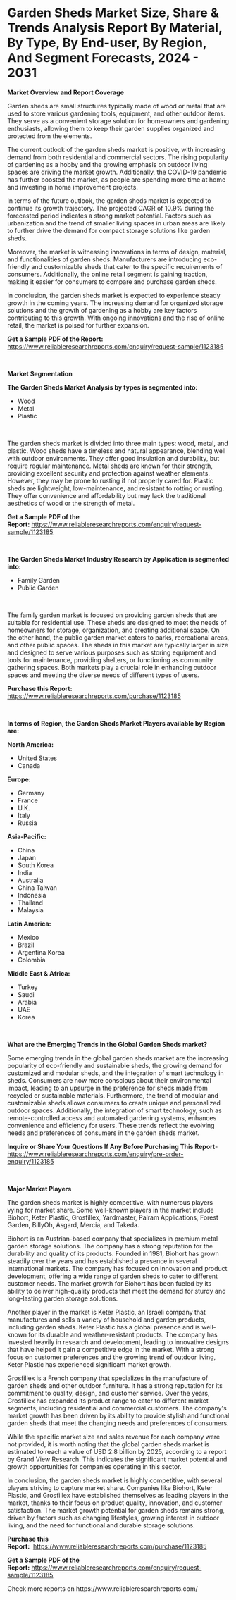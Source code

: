 <p><h1>Garden Sheds Market Size, Share & Trends Analysis Report By Material, By Type, By End-user, By Region, And Segment Forecasts, 2024 - 2031</h1></p><p><strong>Market Overview and Report Coverage</strong></p>
<p><p>Garden sheds are small structures typically made of wood or metal that are used to store various gardening tools, equipment, and other outdoor items. They serve as a convenient storage solution for homeowners and gardening enthusiasts, allowing them to keep their garden supplies organized and protected from the elements.</p><p>The current outlook of the garden sheds market is positive, with increasing demand from both residential and commercial sectors. The rising popularity of gardening as a hobby and the growing emphasis on outdoor living spaces are driving the market growth. Additionally, the COVID-19 pandemic has further boosted the market, as people are spending more time at home and investing in home improvement projects.</p><p>In terms of the future outlook, the garden sheds market is expected to continue its growth trajectory. The projected CAGR of 10.9% during the forecasted period indicates a strong market potential. Factors such as urbanization and the trend of smaller living spaces in urban areas are likely to further drive the demand for compact storage solutions like garden sheds.</p><p>Moreover, the market is witnessing innovations in terms of design, material, and functionalities of garden sheds. Manufacturers are introducing eco-friendly and customizable sheds that cater to the specific requirements of consumers. Additionally, the online retail segment is gaining traction, making it easier for consumers to compare and purchase garden sheds.</p><p>In conclusion, the garden sheds market is expected to experience steady growth in the coming years. The increasing demand for organized storage solutions and the growth of gardening as a hobby are key factors contributing to this growth. With ongoing innovations and the rise of online retail, the market is poised for further expansion.</p></p>
<p><strong>Get a Sample PDF of the Report:</strong> <a href="https://www.reliableresearchreports.com/enquiry/request-sample/1123185">https://www.reliableresearchreports.com/enquiry/request-sample/1123185</a></p>
<p>&nbsp;</p>
<p><strong>Market Segmentation</strong></p>
<p><strong>The Garden Sheds Market Analysis by types is segmented into:</strong></p>
<p><ul><li>Wood</li><li>Metal</li><li>Plastic</li></ul></p>
<p>&nbsp;</p>
<p><p>The garden sheds market is divided into three main types: wood, metal, and plastic. Wood sheds have a timeless and natural appearance, blending well with outdoor environments. They offer good insulation and durability, but require regular maintenance. Metal sheds are known for their strength, providing excellent security and protection against weather elements. However, they may be prone to rusting if not properly cared for. Plastic sheds are lightweight, low-maintenance, and resistant to rotting or rusting. They offer convenience and affordability but may lack the traditional aesthetics of wood or the strength of metal.</p></p>
<p><strong>Get a Sample PDF of the Report:</strong>&nbsp;<a href="https://www.reliableresearchreports.com/enquiry/request-sample/1123185">https://www.reliableresearchreports.com/enquiry/request-sample/1123185</a></p>
<p>&nbsp;</p>
<p><strong>The Garden Sheds Market Industry Research by Application is segmented into:</strong></p>
<p><ul><li>Family Garden</li><li>Public Garden</li></ul></p>
<p>&nbsp;</p>
<p><p>The family garden market is focused on providing garden sheds that are suitable for residential use. These sheds are designed to meet the needs of homeowners for storage, organization, and creating additional space. On the other hand, the public garden market caters to parks, recreational areas, and other public spaces. The sheds in this market are typically larger in size and designed to serve various purposes such as storing equipment and tools for maintenance, providing shelters, or functioning as community gathering spaces. Both markets play a crucial role in enhancing outdoor spaces and meeting the diverse needs of different types of users.</p></p>
<p><strong>Purchase this Report:</strong>&nbsp; <a href="https://www.reliableresearchreports.com/purchase/1123185">https://www.reliableresearchreports.com/purchase/1123185</a></p>
<p>&nbsp;</p>
<p><strong>In terms of Region, the Garden Sheds Market Players available by Region are:</strong></p>
<p>
    <p> <strong> North America: </strong>
        <ul>
            <li>United States</li>
            <li>Canada</li>
        </ul>
        </p> 
    <p> <strong> Europe: </strong>
        <ul>
            <li>Germany</li>
            <li>France</li>
            <li>U.K.</li>
            <li>Italy</li>
            <li>Russia</li>
        </ul>
        </p> 
    <p> <strong> Asia-Pacific: </strong>
        <ul>
            <li>China</li>
            <li>Japan</li>
            <li>South Korea</li>
            <li>India</li>
            <li>Australia</li>
            <li>China Taiwan</li>
            <li>Indonesia</li>
            <li>Thailand</li>
            <li>Malaysia</li>
        </ul>
        </p> 
    <p> <strong> Latin America: </strong>
        <ul>
            <li>Mexico</li>
            <li>Brazil</li>
            <li>Argentina Korea</li>
            <li>Colombia</li>
        </ul>
        </p> 
    <p> <strong> Middle East & Africa: </strong>
        <ul>
            <li>Turkey</li>
            <li>Saudi</li>
            <li>Arabia</li>
            <li>UAE</li>
            <li>Korea</li>
        </ul>
    </p>
    </p>
<p>&nbsp;</p>
<p><strong>What are the Emerging Trends in the Global Garden Sheds market?</strong></p>
<p><p>Some emerging trends in the global garden sheds market are the increasing popularity of eco-friendly and sustainable sheds, the growing demand for customized and modular sheds, and the integration of smart technology in sheds. Consumers are now more conscious about their environmental impact, leading to an upsurge in the preference for sheds made from recycled or sustainable materials. Furthermore, the trend of modular and customizable sheds allows consumers to create unique and personalized outdoor spaces. Additionally, the integration of smart technology, such as remote-controlled access and automated gardening systems, enhances convenience and efficiency for users. These trends reflect the evolving needs and preferences of consumers in the garden sheds market.</p></p>
<p><strong>Inquire or Share Your Questions If Any Before Purchasing This Report</strong>- <a href="https://www.reliableresearchreports.com/enquiry/pre-order-enquiry/1123185">https://www.reliableresearchreports.com/enquiry/pre-order-enquiry/1123185</a></p>
<p>&nbsp;</p>
<p><strong>Major Market Players</strong></p>
<p><p>The garden sheds market is highly competitive, with numerous players vying for market share. Some well-known players in the market include Biohort, Keter Plastic, Grosfillex, Yardmaster, Palram Applications, Forest Garden, BillyOh, Asgard, Mercia, and Takeda. </p><p>Biohort is an Austrian-based company that specializes in premium metal garden storage solutions. The company has a strong reputation for the durability and quality of its products. Founded in 1981, Biohort has grown steadily over the years and has established a presence in several international markets. The company has focused on innovation and product development, offering a wide range of garden sheds to cater to different customer needs. The market growth for Biohort has been fueled by its ability to deliver high-quality products that meet the demand for sturdy and long-lasting garden storage solutions.</p><p>Another player in the market is Keter Plastic, an Israeli company that manufactures and sells a variety of household and garden products, including garden sheds. Keter Plastic has a global presence and is well-known for its durable and weather-resistant products. The company has invested heavily in research and development, leading to innovative designs that have helped it gain a competitive edge in the market. With a strong focus on customer preferences and the growing trend of outdoor living, Keter Plastic has experienced significant market growth.</p><p>Grosfillex is a French company that specializes in the manufacture of garden sheds and other outdoor furniture. It has a strong reputation for its commitment to quality, design, and customer service. Over the years, Grosfillex has expanded its product range to cater to different market segments, including residential and commercial customers. The company's market growth has been driven by its ability to provide stylish and functional garden sheds that meet the changing needs and preferences of consumers.</p><p>While the specific market size and sales revenue for each company were not provided, it is worth noting that the global garden sheds market is estimated to reach a value of USD 2.8 billion by 2025, according to a report by Grand View Research. This indicates the significant market potential and growth opportunities for companies operating in this sector.</p><p>In conclusion, the garden sheds market is highly competitive, with several players striving to capture market share. Companies like Biohort, Keter Plastic, and Grosfillex have established themselves as leading players in the market, thanks to their focus on product quality, innovation, and customer satisfaction. The market growth potential for garden sheds remains strong, driven by factors such as changing lifestyles, growing interest in outdoor living, and the need for functional and durable storage solutions.</p></p>
<p><strong>Purchase this Report:</strong>&nbsp;&nbsp;<a href="https://www.reliableresearchreports.com/purchase/1123185">https://www.reliableresearchreports.com/purchase/1123185</a></p>
<p></p>
<p><strong>Get a Sample PDF of the Report:</strong>&nbsp;<a href="https://www.reliableresearchreports.com/enquiry/request-sample/1123185">https://www.reliableresearchreports.com/enquiry/request-sample/1123185</a></p>
<p>Check more reports on https://www.reliableresearchreports.com/</p>